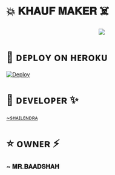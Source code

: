 # 💥 𝐊𝐇𝐀𝐔𝐅 𝐌𝐀𝐊𝐄𝐑 ☠️

<p align="center">
  <img src="https://te.legra.ph/file/d1993aaca2f7e169b50ba.jpg">
</p>


# 🚀 ᴅᴇᴘʟᴏʏ ᴏɴ ʜᴇʀᴏᴋᴜ 

[![Deploy](https://www.herokucdn.com/deploy/button.svg)](https://heroku.com/deploy)


# 🌸 ᴅᴇᴠᴇʟᴏᴘᴇʀ ✨

[~sʜᴀɪʟᴇɴᴅʀᴀ](https://t.me/Shailendra34) 


# ⭐ ᴏᴡɴᴇʀ ⚡


### ~ 𝐌𝐑.𝐁𝐀𝐀𝐃𝐒𝐇𝐀𝐇
